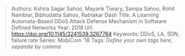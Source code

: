 > Authors: Kshira Sagar Sahoo, Mayank Tiwary, Sampa Sahoo, Rohit Nambiar, Bibhudatta Sahoo, Ratnakar Dash
> Title: A Learning Automata-Based DDoS Attack Defense Mechanism in Software Defined Networks
> Year: 2018
> Url: https://doi.org/10.1145/3241539.3267764
> Keywords: DDoS, LA, SDN, failure rate
> Series: MobiCom '18
> Tags: *Define your own tags here, separate by comma*